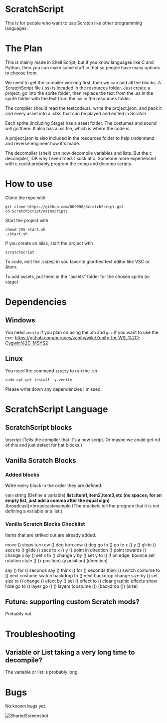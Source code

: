# ScratchScript
This is for people who want to use Scratch like other programming languages.

# The Plan
This is mainly made in Shell Script, but if you know languages like C and Python, then you can make some stuff in that so people have many options to choose from.

We need to get the compiler working first, then we can add all the blocks. A ScratchScript file (.ss) is locaded in the resources folder. Just create a project, go into the sprite folder, then replace the text from the .ss in the sprite folder with the text from the .ss in the resources folder.

The compiler should read the testcode.ss, write the project.json, and pack it and every asset into a .sb3, that can be played and edited in Scratch

Each sprite (including Stage) has a asset folder. The costumes and sound will go there. It also has a .ss file, which is where the code is.

A project.json is also included in the resources folder to help understand and reverse engineer how it's made.

The decompiler (shell) can now decompile variables and lists.
But the c decompiler, IDK why I even tried. I suck at c.
Someone more experienced with c could probably program the comp and decomp scripts.
# How to use
Clone the repo with
```
git clone https://github.com/0K9090/ScratchScript.git
cd ScratchScript/mainscripts
```

Start the project with
```
chmod 755 start.sh
./start.sh
```
If you create an alias, start the project wtih
```
scratchscript
```

To code, edit the .ss(es) in you favorite glorified text editor like VSC or Atom.

To add assets, put them in the "assets" folder for the chosen sprite (or stage)
# Dependencies
## Windows
You need `zenity` if you plan on using the .sh and `gcc` if you want to use the exe.
https://github.com/ncruces/zenity/wiki/Zenity-for-WSL%2C-Cygwin%2C-MSYS2
## Linux
You need the command `zenity` to run the .sh.
```
sudo apt-get install -y zenity
```

Please write down any dependencies I missed.

# ScratchScript Language
## ScratchScript blocks
\nscript (Tells the compiler that it's a new script. Or maybe we could get rid of this and just detect for hat blocks.)

## Vanilla Scratch Blocks
### Added blocks
Write every block in the order they are defined.

var=string (Define a variable)
**list=item1,item2,item3,etc (no spaces; for an empty list, just add a comma after the equal sign)**
{broadcast}=broadcastexample (The brackets tell the program that it is not defining a variable or a list.)

### Vanilla Scratch Blocks Checklist
Items that are striked out are already added.

move () steps
turn cw () deg
turn ccw () deg
go to ()
go to x () y ()
glide () secs to ()
glide () secs to x () y ()
point in direction ()
point towards ()
change x by ()
set x to ()
change y by ()
set y to ()
if on edge, bounce
set rotation style ()
(x position)
(y position)
(direction)

say () for () seconds
say ()
think () for () seconds
think ()
switch costume to ()
next costume
switch backdrop to ()
next backdrop
change size by ()
set size to ()
change () efect by ()
set () effect to ()
clear graphic effects
show
hide
go to () layer
go () () layers
(costume ())
(backdrop ())
(size)

## Future: supporting custom Scratch mods?
Probably not.

# Troubleshooting
## Variable or List taking a very long time to decompile?
The variable or list is probably long.

# Bugs
No known bugs yet.

![SharedScreenshot](https://user-images.githubusercontent.com/78574005/191063317-b043afe7-804b-48e2-87bf-82b29c5abaaf.jpg)
